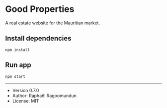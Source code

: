 # Good Properties

A real estate website for the Mauritian market.

## Install dependencies

```
npm install
```

## Run app

```
npm start
```

---

- Version 0.7.0
- Author: Raphaël Ragoomundun
- License: MIT
